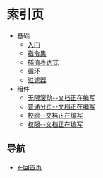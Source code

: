 # 索引页
- 基础
  - [入门](https://gaiyinaizhi.github.io/walkvm/basic/index)
  - [指令集](https://gaiyinaizhi.github.io/walkvm/basic/directives)
  - [插值表达式](https://gaiyinaizhi.github.io/walkvm/basic/expr)
  - [循环](https://gaiyinaizhi.github.io/walkvm/basic/for)
  - [过滤器](https://gaiyinaizhi.github.io/walkvm/basic/filter)
- 组件
  - [无限滚动--文档正在编写](https://gaiyinaizhi.github.io/walkvm/components/infinity-scroll)
  - [普通分页--文档正在编写](https://gaiyinaizhi.github.io/walkvm/components/pagination)
  - [校验--文档正在编写](https://gaiyinaizhi.github.io/walkvm/components/validation)
  - [权限--文档正在编写](https://gaiyinaizhi.github.io/walkvm/components/rights)
  
## 导航
- [<-回首页](https://gaiyinaizhi.github.io/) 


